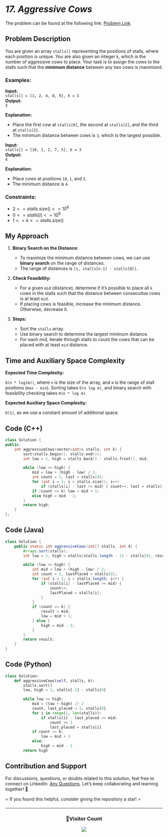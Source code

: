 # _17. Aggressive Cows_

The problem can be found at the following link: [Problem Link](https://www.geeksforgeeks.org/problems/aggressive-cows/1)

## Problem Description

You are given an array `stalls[]` representing the positions of stalls, where each position is unique. You are also given an integer `k`, which is the number of aggressive cows to place. Your task is to assign the cows to the stalls such that the **minimum distance** between any two cows is maximized.

### Examples:

**Input:**  
`stalls[] = [1, 2, 4, 8, 9], k = 3`  
**Output:**  
`3`

**Explanation:**

- Place the first cow at `stalls[0]`, the second at `stalls[2]`, and the third at `stalls[3]`.
- The minimum distance between cows is `3`, which is the largest possible.

**Input:**  
`stalls[] = [10, 1, 2, 7, 5], k = 3`  
**Output:**  
`4`

**Explanation:**

- Place cows at positions `10`, `1`, and `5`.
- The minimum distance is `4`.

### Constraints:

- $`2 <= stalls.size() <= 10^6`$
- $`0 <= stalls[i] <= 10^8`$
- $`1 <= k <= stalls.size()`$

## My Approach

1. **Binary Search on the Distance:**

   - To maximize the minimum distance between cows, we can use **binary search** on the range of distances.
   - The range of distances is `[1, stalls[n-1] - stalls[0]]`.

2. **Check Feasibility:**

   - For a given `mid` (distance), determine if it’s possible to place all `k` cows in the stalls such that the distance between consecutive cows is at least `mid`.
   - If placing cows is feasible, increase the minimum distance. Otherwise, decrease it.

3. **Steps:**
   - Sort the `stalls` array.
   - Use binary search to determine the largest minimum distance.
   - For each mid, iterate through stalls to count the cows that can be placed with at least `mid` distance.

## Time and Auxiliary Space Complexity

**Expected Time Complexity:**

`O(n * log(m))`, where `n` is the size of the array, and `m` is the range of stall positions (`max - min`). Sorting takes `O(n log m)`, and binary search with feasibility checking takes `O(n * log m)`.

**Expected Auxiliary Space Complexity:**

`O(1)`, as we use a constant amount of additional space.

## Code (C++)

```cpp
class Solution {
public:
    int aggressiveCows(vector<int>& stalls, int k) {
        sort(stalls.begin(), stalls.end());
        int low = 1, high = stalls.back() - stalls.front(), mid;

        while (low <= high) {
            mid = low + (high - low) / 2;
            int count = 1, last = stalls[0];
            for (int i = 1; i < stalls.size(); i++)
                if (stalls[i] - last >= mid) { count++; last = stalls[i]; }
            if (count >= k) low = mid + 1;
            else high = mid - 1;
        }
        return high;
    }
};
```

## Code (Java)

```java
class Solution {
    public static int aggressiveCows(int[] stalls, int k) {
        Arrays.sort(stalls);
        int low = 1, high = stalls[stalls.length - 1] - stalls[0], result = 0;

        while (low <= high) {
            int mid = low + (high - low) / 2;
            int count = 1, lastPlaced = stalls[0];
            for (int i = 1; i < stalls.length; i++) {
                if (stalls[i] - lastPlaced >= mid) {
                    count++;
                    lastPlaced = stalls[i];
                }
            }
            if (count >= k) {
                result = mid;
                low = mid + 1;
            } else {
                high = mid - 1;
            }
        }
        return result;
    }
}
```

## Code (Python)

```python
class Solution:
    def aggressiveCows(self, stalls, k):
        stalls.sort()
        low, high = 1, stalls[-1] - stalls[0]

        while low <= high:
            mid = (low + high) // 2
            count, last_placed = 1, stalls[0]
            for i in range(1, len(stalls)):
                if stalls[i] - last_placed >= mid:
                    count += 1
                    last_placed = stalls[i]
            if count >= k:
                low = mid + 1
            else:
                high = mid - 1
        return high
```

## Contribution and Support

For discussions, questions, or doubts related to this solution, feel free to connect on LinkedIn: [Any Questions](https://www.linkedin.com/in/patel-hetkumar-sandipbhai-8b110525a/). Let’s keep collaborating and learning together! 🚀

⭐ If you found this helpful, consider giving the repository a star! ⭐

---

<div align="center">
  <h3><b>📍Visitor Count</b></h3>
</div>

<p align="center">
  <img src="https://profile-counter.glitch.me/Hunterdii/count.svg" />
</p>
